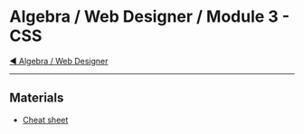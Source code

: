 # Algebra / Web Designer / Module 3 - CSS

[:arrow_backward: Algebra / Web Designer](../)

---

## Materials

* [Cheat sheet](cheat-sheet.md)
